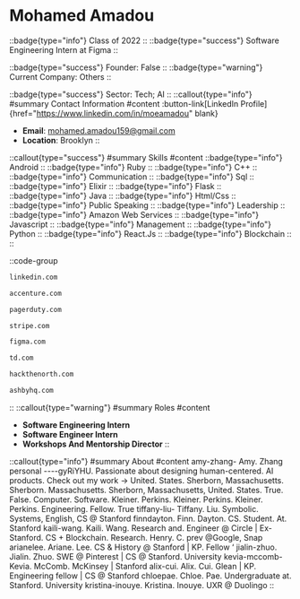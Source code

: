 # Mohamed Amadou
::badge{type="info"}
Class of 2022
::
::badge{type="success"}
Software Engineering Intern at Figma
::

::badge{type="success"}
Founder: False
::
::badge{type="warning"}
Current Company: Others
::

::badge{type="success"}
Sector: Tech; AI
::
::callout{type="info"}
#summary
Contact Information
#content
:button-link[LinkedIn Profile]{href="https://www.linkedin.com/in/moeamadou" blank}
- **Email**: mohamed.amadou159@gmail.com
- **Location**: Brooklyn
::

::callout{type="success"}
#summary
Skills
#content
::badge{type="info"}
Android
::
::badge{type="info"}
Ruby
::
::badge{type="info"}
C++
::
::badge{type="info"}
Communication
::
::badge{type="info"}
Sql
::
::badge{type="info"}
Elixir
::
::badge{type="info"}
Flask
::
::badge{type="info"}
Java
::
::badge{type="info"}
Html/Css
::
::badge{type="info"}
Public Speaking
::
::badge{type="info"}
Leadership
::
::badge{type="info"}
Amazon Web Services
::
::badge{type="info"}
Javascript
::
::badge{type="info"}
Management
::
::badge{type="info"}
Python
::
::badge{type="info"}
React.Js
::
::badge{type="info"}
Blockchain
::
::

::code-group
```bash [LinkedIn]
linkedin.com
```
```bash [Accenture]
accenture.com
```
```bash [PagerDuty]
pagerduty.com
```
```bash [Stripe]
stripe.com
```
```bash [Figma]
figma.com
```
```bash [TD]
td.com
```
```bash [Hack the North]
hackthenorth.com
```
```bash [Ashby]
ashbyhq.com
```
::
::callout{type="warning"}
#summary
Roles
#content
- **Software Engineering Intern**
- **Software Engineer Intern**
- **Workshops And Mentorship Director**
::

::callout{type="info"}
#summary
About
#content
amy-zhang- Amy. Zhang personal ----gyRiYHU. Passionate about designing human-centered. AI products. Check out my work -> United. States. Sherborn, Massachusetts. Sherborn. Massachusetts. Sherborn, Massachusetts, United. States. True. False. Computer. Software. Kleiner. Perkins. Kleiner. Perkins. Kleiner. Perkins. Engineering. Fellow. True tiffany-liu- Tiffany. Liu. Symbolic. Systems, English, CS @ Stanford finndayton. Finn. Dayton. CS. Student. At. Stanford kaili-wang. Kaili. Wang. Research and. Engineer @ Circle | Ex-Stanford. CS + Blockchain. Research. Henry. C. prev @Google, Snap arianelee. Ariane. Lee. CS & History @ Stanford | KP. Fellow ‘ jialin-zhuo. Jialin. Zhuo. SWE @ Pinterest | CS @ Stanford. University kevia-mccomb- Kevia. McComb. McKinsey | Stanford alix-cui. Alix. Cui. Glean | KP. Engineering fellow | CS @ Stanford chloepae. Chloe. Pae. Undergraduate at. Stanford. University kristina-inouye. Kristina. Inouye. UXR @ Duolingo
::
